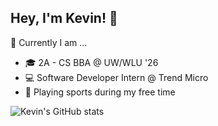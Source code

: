 ## Hey, I'm Kevin! 👋

🔭 Currently I am ...
* 🎓 2A - CS BBA @ UW/WLU '26
* 💻 Software Developer Intern @ Trend Micro
* 🏀 Playing sports during my free time



![Kevin's GitHub stats](https://github-readme-stats.vercel.app/api?username=Ket93&show_icons=true&theme=dracula)
